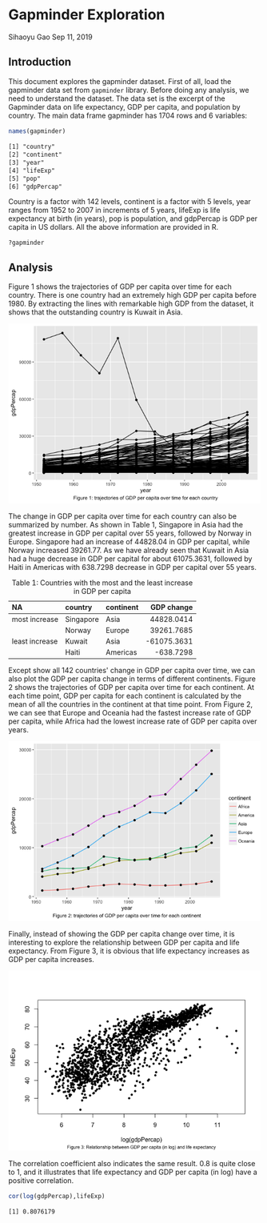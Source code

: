 Gapminder Exploration
================
Sihaoyu Gao
Sep 11, 2019

Introduction
------------

This document explores the gapminder dataset. First of all, load the gapminder data set from `gapminder` library. Before doing any analysis, we need to understand the dataset. The data set is the excerpt of the Gapminder data on life expectancy, GDP per capita, and population by country. The main data frame gapminder has 1704 rows and 6 variables:

``` r
names(gapminder)
```

    [1] "country"  
    [2] "continent"
    [3] "year"     
    [4] "lifeExp"  
    [5] "pop"      
    [6] "gdpPercap"

Country is a factor with 142 levels, continent is a factor with 5 levels, year ranges from 1952 to 2007 in increments of 5 years, lifeExp is life expectancy at birth (in years), pop is population, and gdpPercap is GDP per capita in US dollars. All the above information are provided in R.

``` r
?gapminder
```

Analysis
--------

Figure 1 shows the trajectories of GDP per capita over time for each country. There is one country had an extremely high GDP per capita before 1980. By extracting the lines with remarkable high GDP from the dataset, it shows that the outstanding country is Kuwait in Asia.

![](Plots/Plot1.png)

The change in GDP per capita over time for each country can also be summarized by number. As shown in Table 1, Singapore in Asia had the greatest increase in GDP per capital over 55 years, followed by Norway in Europe. Singapore had an increase of 44828.04 in GDP per capital, while Norway increased 39261.77. As we have already seen that Kuwait in Asia had a huge decrease in GDP per capital for about 61075.3631, followed by Haiti in Americas with 638.7298 decrease in GDP per capital over 55 years.

<table>
<caption>
Table 1: Countries with the most and the least increase in GDP per capita
</caption>
<thead>
<tr>
<th style="text-align:left;">
NA
</th>
<th style="text-align:left;">
country
</th>
<th style="text-align:left;">
continent
</th>
<th style="text-align:right;">
GDP change
</th>
</tr>
</thead>
<tbody>
<tr>
<td style="text-align:left;">
most increase
</td>
<td style="text-align:left;">
Singapore
</td>
<td style="text-align:left;">
Asia
</td>
<td style="text-align:right;">
44828.0414
</td>
</tr>
<tr>
<td style="text-align:left;">
</td>
<td style="text-align:left;">
Norway
</td>
<td style="text-align:left;">
Europe
</td>
<td style="text-align:right;">
39261.7685
</td>
</tr>
<tr>
<td style="text-align:left;">
least increase
</td>
<td style="text-align:left;">
Kuwait
</td>
<td style="text-align:left;">
Asia
</td>
<td style="text-align:right;">
-61075.3631
</td>
</tr>
<tr>
<td style="text-align:left;">
</td>
<td style="text-align:left;">
Haiti
</td>
<td style="text-align:left;">
Americas
</td>
<td style="text-align:right;">
-638.7298
</td>
</tr>
</tbody>
</table>
Except show all 142 countries' change in GDP per capita over time, we can also plot the GDP per capita change in terms of different continents. Figure 2 shows the trajectories of GDP per capita over time for each continent. At each time point, GDP per capita for each continent is calculated by the mean of all the countries in the continent at that time point. From Figure 2, we can see that Europe and Oceania had the fastest increase rate of GDP per capita, while Africa had the lowest increase rate of GDP per capita over years.

![](Plots/Plot2.png)

Finally, instead of showing the GDP per capita change over time, it is interesting to explore the relationship between GDP per capita and life expectancy. From Figure 3, it is obvious that life expectancy increases as GDP per capita increases.

![](Plots/Plot3.png)

The correlation coefficient also indicates the same result. 0.8 is quite close to 1, and it illustrates that life expectancy and GDP per capita (in log) have a positive correlation.

``` r
cor(log(gdpPercap),lifeExp)
```

    [1] 0.8076179
